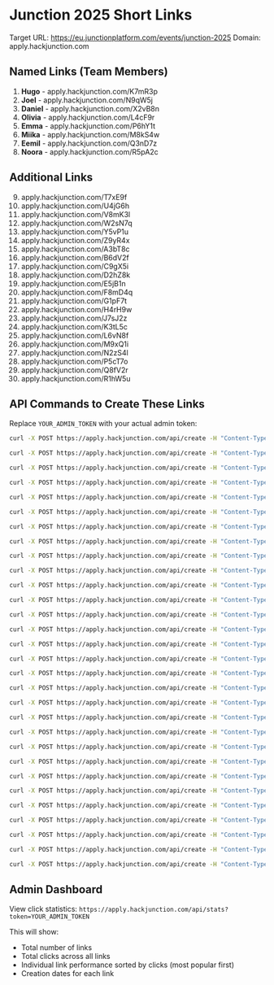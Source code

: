 # Junction 2025 Short Links

Target URL: https://eu.junctionplatform.com/events/junction-2025
Domain: apply.hackjunction.com

## Named Links (Team Members)

1. **Hugo** - apply.hackjunction.com/K7mR3p
2. **Joel** - apply.hackjunction.com/N9qW5j  
3. **Daniel** - apply.hackjunction.com/X2vB8n
4. **Olivia** - apply.hackjunction.com/L4cF9r
5. **Emma** - apply.hackjunction.com/P6hY1t
6. **Miika** - apply.hackjunction.com/M8kS4w
7. **Eemil** - apply.hackjunction.com/Q3nD7z
8. **Noora** - apply.hackjunction.com/R5pA2c

## Additional Links

9. apply.hackjunction.com/T7xE9f
10. apply.hackjunction.com/U4jG6h
11. apply.hackjunction.com/V8mK3l
12. apply.hackjunction.com/W2sN7q
13. apply.hackjunction.com/Y5vP1u
14. apply.hackjunction.com/Z9yR4x
15. apply.hackjunction.com/A3bT8c
16. apply.hackjunction.com/B6dV2f
17. apply.hackjunction.com/C9gX5i
18. apply.hackjunction.com/D2hZ8k
19. apply.hackjunction.com/E5jB1n
20. apply.hackjunction.com/F8mD4q
21. apply.hackjunction.com/G1pF7t
22. apply.hackjunction.com/H4rH9w
23. apply.hackjunction.com/J7sJ2z
24. apply.hackjunction.com/K3tL5c
25. apply.hackjunction.com/L6vN8f
26. apply.hackjunction.com/M9xQ1i
27. apply.hackjunction.com/N2zS4l
28. apply.hackjunction.com/P5cT7o
29. apply.hackjunction.com/Q8fV2r
30. apply.hackjunction.com/R1hW5u

## API Commands to Create These Links

Replace `YOUR_ADMIN_TOKEN` with your actual admin token:

```bash
curl -X POST https://apply.hackjunction.com/api/create -H "Content-Type: application/json" -d '{"url": "https://eu.junctionplatform.com/events/junction-2025", "slug": "K7mR3p", "token": "YOUR_ADMIN_TOKEN"}'

curl -X POST https://apply.hackjunction.com/api/create -H "Content-Type: application/json" -d '{"url": "https://eu.junctionplatform.com/events/junction-2025", "slug": "N9qW5j", "token": "YOUR_ADMIN_TOKEN"}'

curl -X POST https://apply.hackjunction.com/api/create -H "Content-Type: application/json" -d '{"url": "https://eu.junctionplatform.com/events/junction-2025", "slug": "X2vB8n", "token": "YOUR_ADMIN_TOKEN"}'

curl -X POST https://apply.hackjunction.com/api/create -H "Content-Type: application/json" -d '{"url": "https://eu.junctionplatform.com/events/junction-2025", "slug": "L4cF9r", "token": "YOUR_ADMIN_TOKEN"}'

curl -X POST https://apply.hackjunction.com/api/create -H "Content-Type: application/json" -d '{"url": "https://eu.junctionplatform.com/events/junction-2025", "slug": "P6hY1t", "token": "YOUR_ADMIN_TOKEN"}'

curl -X POST https://apply.hackjunction.com/api/create -H "Content-Type: application/json" -d '{"url": "https://eu.junctionplatform.com/events/junction-2025", "slug": "M8kS4w", "token": "YOUR_ADMIN_TOKEN"}'

curl -X POST https://apply.hackjunction.com/api/create -H "Content-Type: application/json" -d '{"url": "https://eu.junctionplatform.com/events/junction-2025", "slug": "Q3nD7z", "token": "YOUR_ADMIN_TOKEN"}'

curl -X POST https://apply.hackjunction.com/api/create -H "Content-Type: application/json" -d '{"url": "https://eu.junctionplatform.com/events/junction-2025", "slug": "R5pA2c", "token": "YOUR_ADMIN_TOKEN"}'

curl -X POST https://apply.hackjunction.com/api/create -H "Content-Type: application/json" -d '{"url": "https://eu.junctionplatform.com/events/junction-2025", "slug": "T7xE9f", "token": "YOUR_ADMIN_TOKEN"}'

curl -X POST https://apply.hackjunction.com/api/create -H "Content-Type: application/json" -d '{"url": "https://eu.junctionplatform.com/events/junction-2025", "slug": "U4jG6h", "token": "YOUR_ADMIN_TOKEN"}'

curl -X POST https://apply.hackjunction.com/api/create -H "Content-Type: application/json" -d '{"url": "https://eu.junctionplatform.com/events/junction-2025", "slug": "V8mK3l", "token": "YOUR_ADMIN_TOKEN"}'

curl -X POST https://apply.hackjunction.com/api/create -H "Content-Type: application/json" -d '{"url": "https://eu.junctionplatform.com/events/junction-2025", "slug": "W2sN7q", "token": "YOUR_ADMIN_TOKEN"}'

curl -X POST https://apply.hackjunction.com/api/create -H "Content-Type: application/json" -d '{"url": "https://eu.junctionplatform.com/events/junction-2025", "slug": "Y5vP1u", "token": "YOUR_ADMIN_TOKEN"}'

curl -X POST https://apply.hackjunction.com/api/create -H "Content-Type: application/json" -d '{"url": "https://eu.junctionplatform.com/events/junction-2025", "slug": "Z9yR4x", "token": "YOUR_ADMIN_TOKEN"}'

curl -X POST https://apply.hackjunction.com/api/create -H "Content-Type: application/json" -d '{"url": "https://eu.junctionplatform.com/events/junction-2025", "slug": "A3bT8c", "token": "YOUR_ADMIN_TOKEN"}'

curl -X POST https://apply.hackjunction.com/api/create -H "Content-Type: application/json" -d '{"url": "https://eu.junctionplatform.com/events/junction-2025", "slug": "B6dV2f", "token": "YOUR_ADMIN_TOKEN"}'

curl -X POST https://apply.hackjunction.com/api/create -H "Content-Type: application/json" -d '{"url": "https://eu.junctionplatform.com/events/junction-2025", "slug": "C9gX5i", "token": "YOUR_ADMIN_TOKEN"}'

curl -X POST https://apply.hackjunction.com/api/create -H "Content-Type: application/json" -d '{"url": "https://eu.junctionplatform.com/events/junction-2025", "slug": "D2hZ8k", "token": "YOUR_ADMIN_TOKEN"}'

curl -X POST https://apply.hackjunction.com/api/create -H "Content-Type: application/json" -d '{"url": "https://eu.junctionplatform.com/events/junction-2025", "slug": "E5jB1n", "token": "YOUR_ADMIN_TOKEN"}'

curl -X POST https://apply.hackjunction.com/api/create -H "Content-Type: application/json" -d '{"url": "https://eu.junctionplatform.com/events/junction-2025", "slug": "F8mD4q", "token": "YOUR_ADMIN_TOKEN"}'

curl -X POST https://apply.hackjunction.com/api/create -H "Content-Type: application/json" -d '{"url": "https://eu.junctionplatform.com/events/junction-2025", "slug": "G1pF7t", "token": "YOUR_ADMIN_TOKEN"}'

curl -X POST https://apply.hackjunction.com/api/create -H "Content-Type: application/json" -d '{"url": "https://eu.junctionplatform.com/events/junction-2025", "slug": "H4rH9w", "token": "YOUR_ADMIN_TOKEN"}'

curl -X POST https://apply.hackjunction.com/api/create -H "Content-Type: application/json" -d '{"url": "https://eu.junctionplatform.com/events/junction-2025", "slug": "J7sJ2z", "token": "YOUR_ADMIN_TOKEN"}'

curl -X POST https://apply.hackjunction.com/api/create -H "Content-Type: application/json" -d '{"url": "https://eu.junctionplatform.com/events/junction-2025", "slug": "K3tL5c", "token": "YOUR_ADMIN_TOKEN"}'

curl -X POST https://apply.hackjunction.com/api/create -H "Content-Type: application/json" -d '{"url": "https://eu.junctionplatform.com/events/junction-2025", "slug": "L6vN8f", "token": "YOUR_ADMIN_TOKEN"}'

curl -X POST https://apply.hackjunction.com/api/create -H "Content-Type: application/json" -d '{"url": "https://eu.junctionplatform.com/events/junction-2025", "slug": "M9xQ1i", "token": "YOUR_ADMIN_TOKEN"}'

curl -X POST https://apply.hackjunction.com/api/create -H "Content-Type: application/json" -d '{"url": "https://eu.junctionplatform.com/events/junction-2025", "slug": "N2zS4l", "token": "YOUR_ADMIN_TOKEN"}'

curl -X POST https://apply.hackjunction.com/api/create -H "Content-Type: application/json" -d '{"url": "https://eu.junctionplatform.com/events/junction-2025", "slug": "P5cT7o", "token": "YOUR_ADMIN_TOKEN"}'

curl -X POST https://apply.hackjunction.com/api/create -H "Content-Type: application/json" -d '{"url": "https://eu.junctionplatform.com/events/junction-2025", "slug": "Q8fV2r", "token": "YOUR_ADMIN_TOKEN"}'

curl -X POST https://apply.hackjunction.com/api/create -H "Content-Type: application/json" -d '{"url": "https://eu.junctionplatform.com/events/junction-2025", "slug": "R1hW5u", "token": "YOUR_ADMIN_TOKEN"}'
```

## Admin Dashboard

View click statistics: `https://apply.hackjunction.com/api/stats?token=YOUR_ADMIN_TOKEN`

This will show:
- Total number of links
- Total clicks across all links  
- Individual link performance sorted by clicks (most popular first)
- Creation dates for each link